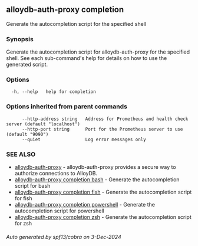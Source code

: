 ## alloydb-auth-proxy completion

Generate the autocompletion script for the specified shell

### Synopsis

Generate the autocompletion script for alloydb-auth-proxy for the specified shell.
See each sub-command's help for details on how to use the generated script.


### Options

```
  -h, --help   help for completion
```

### Options inherited from parent commands

```
      --http-address string   Address for Prometheus and health check server (default "localhost")
      --http-port string      Port for the Prometheus server to use (default "9090")
      --quiet                 Log error messages only
```

### SEE ALSO

* [alloydb-auth-proxy](alloydb-auth-proxy.md)	 - alloydb-auth-proxy provides a secure way to authorize connections to AlloyDB.
* [alloydb-auth-proxy completion bash](alloydb-auth-proxy_completion_bash.md)	 - Generate the autocompletion script for bash
* [alloydb-auth-proxy completion fish](alloydb-auth-proxy_completion_fish.md)	 - Generate the autocompletion script for fish
* [alloydb-auth-proxy completion powershell](alloydb-auth-proxy_completion_powershell.md)	 - Generate the autocompletion script for powershell
* [alloydb-auth-proxy completion zsh](alloydb-auth-proxy_completion_zsh.md)	 - Generate the autocompletion script for zsh

###### Auto generated by spf13/cobra on 3-Dec-2024

